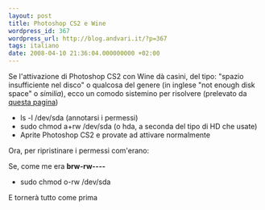 ```yaml
---
layout: post
title: Photoshop CS2 e Wine
wordpress_id: 367
wordpress_url: http://blog.andvari.it/?p=367
tags: italiano
date: 2008-04-10 21:36:04.000000000 +02:00
---
```

Se l'attivazione di Photoshop CS2 con Wine dà casini, del tipo: "spazio insufficiente nel disco" o qualcosa del genere (in inglese "not enough disk space" o <em>similia</em>), ecco un comodo sistemino per risolvere (prelevato da <a href="http://bugs.winehq.org/show_bug.cgi?id=10018#c16">questa pagina</a>)
<ul>
	<li>ls -l /dev/sda (annotarsi i permessi)</li>
	<li>sudo chmod a+rw /dev/sda (o hda, a seconda del tipo di HD che usate)</li>
	<li>Aprite Photoshop CS2 e provate ad attivare normalmente</li>
</ul>
Ora, per ripristinare i permessi com'erano:

Se, come me era <strong>brw-rw----</strong>
<ul>
	<li>sudo chmod o-rw /dev/sda</li>
</ul>
E tornerà tutto come prima
